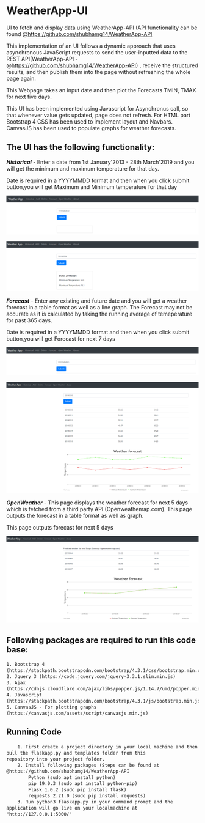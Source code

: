 # WeatherApp-UI
UI to fetch and display data using WeatherApp-API (API functionality can be found @https://github.com/shubhamg14/WeatherApp-API

This implementation of an UI follows a dynamic approach that uses asynchronous JavaScript requests to send the user-inputted data to the REST API(WeatherApp-API - @https://github.com/shubhamg14/WeatherApp-API) , receive the structured results, and then publish them into the page without refreshing the whole page again.

This Webpage takes an input date and then plot the Forecasts TMIN, TMAX for next five days.

This UI has been implemented using Javascript for Asynchronus call, so that whenever value gets updated, page does not refresh.
For HTML part Bootstrap 4 CSS has been used to implement layout and Navbars.
CanvasJS has been used to populate graphs for weather forecasts.

## The UI has the following functionality:

**_Historical_** - Enter a date from 1st January'2013 - 28th March'2019 and you will get the minimum and maximum temperature for that day.

Date is required in a YYYYMMDD format and then when you click submit button,you will get Maximum and Minimum temperature for that day

   ![alt text](https://github.com/shubhamg14/WeatherApp-UI/blob/master/images/historical_empty.PNG)

   ![alt text](https://github.com/shubhamg14/WeatherApp-UI/blob/master/images/historical_populated.PNG)

**_Forecast_** - Enter any existing and future date and you will get a weather forecast in a table format as well as a line graph.
The Forecast may not be accurate as it is calculated by taking the running average of temeperature for past 365 days.

Date is required in a YYYYMMDD format and then when you click submit button,you will get Forecast for next 7 days

  ![alt text](https://github.com/shubhamg14/WeatherApp-UI/blob/master/images/forecast_empty.PNG)
  
  ![alt text](https://github.com/shubhamg14/WeatherApp-UI/blob/master/images/forecast_populated.PNG)

**_OpenWeather_** - This page displays the weather forecast for next 5 days which is fetched from a third party API (Openweathemap.com).
This page outputs the forecast in a table format as well as graph.

This page outputs forecast for next 5 days 

  ![alt text](https://github.com/shubhamg14/WeatherApp-UI/blob/master/images/openweather_populated.PNG)

## Following packages are required to run this code base:

    1. Bootstrap 4 (https://stackpath.bootstrapcdn.com/bootstrap/4.3.1/css/bootstrap.min.css)
    2. Jquery 3 (https://code.jquery.com/jquery-3.3.1.slim.min.js)
    3. Ajax (https://cdnjs.cloudflare.com/ajax/libs/popper.js/1.14.7/umd/popper.min.js)
    4. Javascript (https://stackpath.bootstrapcdn.com/bootstrap/4.3.1/js/bootstrap.min.js)
    5. CanvasJS - For plotting graphs (https://canvasjs.com/assets/script/canvasjs.min.js)
    
 ## Running Code
 
        1. First create a project directory in your local machine and then pull the flaskapp.py and templates folder from this                      repository into your project folder.
        2. Install following packages (Steps can be found at @https://github.com/shubhamg14/WeatherApp-API
            Python (sudo apt install python)
            pip 19.0.3 (sudo apt install python-pip)
            Flask 1.0.2 (sudo pip install flask)
            requests 2.21.0 (sudo pip install requests)
        3. Run python3 flaskapp.py in your command prompt and the application will go live on your localmachine at                                  "http://127.0.0.1:5000/"          

